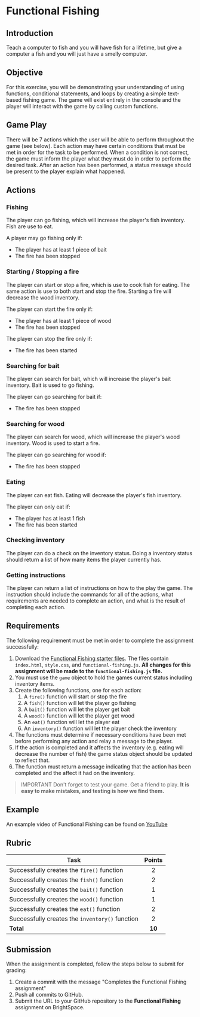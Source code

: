 # Functional Fishing

## Introduction
Teach a computer to fish and you will have fish for a lifetime, but give a computer a fish and you will just have a smelly computer. 

## Objective
For this exercise, you will be demonstrating your understanding of using functions, conditional statements, and loops by creating a simple text-based fishing game. The game will exist entirely in the console and the player will interact with the game by calling custom functions.

## Game Play
There will be 7 actions which the user will be able to perform throughout the game (see below). Each action may have certain conditions that must be met in order for the task to be performed. When a condition is not correct, the game must inform the player what they must do in order to perform the desired task. After an action has been performed, a status message should be present to the player explain what happened.

## Actions

### Fishing
The player can go fishing, which will increase the player's fish inventory. Fish are use to eat.

A player may go fishing only if:
- The player has at least 1 piece of bait
- The fire has been stopped

### Starting / Stopping a fire

The player can start or stop a fire, which is use to cook fish for eating. The same action is use to both start and stop the fire. Starting a fire will decrease the wood inventory. 

The player can start the fire only if:
- The player has at least 1 piece of wood
- The fire has been stopped

The player can stop the fire only if:
- The fire has been started

### Searching for bait

The player can search for bait, which will increase the player's bait inventory. Bait is used to go fishing.

The player can go searching for bait if:
- The fire has been stopped

### Searching for wood

The player can search for wood, which will increase the player's wood inventory. Wood is used to start a fire.

The player can go searching for wood if:
- The fire has been stopped

### Eating

The player can eat fish. Eating will decrease the player's fish inventory. 

The player can only eat if:
- The player has at least 1 fish
- The fire has been started

### Checking inventory

The player can do a check on the inventory status. Doing a inventory status should return a list of how many items the player currently has.

### Getting instructions

The player can return a list of instructions on how to the play the game. The instruction should include the commands for all of the actions, what requirements are needed to complete an action, and what is the result of completing each action.

## Requirements
The following requirement must be met in order to complete the assignment successfully:

1. Download the [Functional Fishing starter files](https://github.com/imdac/mtm6302-functional-fishing/archive/master.zip). The files contain `index.html`, `style.css`, and `functional-fishing.js`. **All changes for this assignment will be made to the `functional-fishing.js` file.**
2. You must use the `game` object to hold the games current status including inventory items.
3. Create the following functions, one for each action:
    1. A `fire()` function will start or stop the fire
    1. A `fish()` function will let the player go fishing
    2. A `bait()` function will let the player get bait
    3. A `wood()` function will let the player get wood
    4. An `eat()` function will let the player eat
    5. An `inventory()` function will let the player check the inventory
4. The functions must determine if necessary conditions have been met before performing any action and relay a message to the player.
5. If the action is completed and it affects the inventory (e.g. eating will decrease the number of fish) the game status object should be updated to reflect that.
6. The function must return a message indicating that the action has been completed and the affect it had on the inventory.

> IMPORTANT Don't forget to test your game. Get a friend to play. **It is easy to make mistakes, and testing is how we find them.**

## Example
An example video of Functional Fishing can be found on [YouTube](https://youtu.be/lPpVAdW4q6Q)

## Rubric

| Task | Points |
| ---  | :---:  | 
| Successfully creates the `fire()` function | 2 |
| Successfully creates the `fish()` function | 2 |
| Successfully creates the `bait()` function | 1 |
| Successfully creates the `wood()` function  | 1 |
| Successfully creates the `eat()` function  | 2 |
| Successfully creates the `inventory()` function | 2 |
| **Total** | **10** | 

## Submission
When the assignment is completed, follow the steps below to submit for grading:

1. Create a commit with the message "Completes the Functional Fishing assignment"
2. Push all commits to GitHub.
3. Submit the URL to your GitHub repository to the **Functional Fishing** assignment on BrightSpace.  
